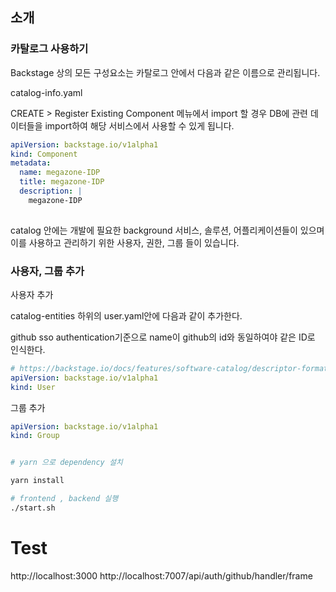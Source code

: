 
## 소개

### 카탈로그 사용하기

Backstage 상의 모든 구성요소는 카탈로그 안에서 다음과 같은 이름으로 관리됩니다.


catalog-info.yaml

CREATE > Register Existing Component 메뉴에서 import 할 경우 DB에 관련 데이터들을 import하여 해당 서비스에서 사용할 수 있게 됩니다.


```yaml
apiVersion: backstage.io/v1alpha1
kind: Component
metadata:
  name: megazone-IDP
  title: megazone-IDP
  description: |
    megazone-IDP
  
```

catalog 안에는 개발에 필요한 
background 서비스, 솔루션, 어플리케이션들이 있으며 이를 사용하고 관리하기 위한 사용자, 권한, 그룹 들이 있습니다.


### 사용자, 그룹 추가

사용자 추가

catalog-entities 하위의 user.yaml안에 다음과 같이 추가한다. 

github sso authentication기준으로 name이 github의 id와 동일하여야 같은 ID로 인식한다.

```yaml
# https://backstage.io/docs/features/software-catalog/descriptor-format#kind-user
apiVersion: backstage.io/v1alpha1
kind: User

```

그룹 추가

```yaml
apiVersion: backstage.io/v1alpha1
kind: Group
```



```sh

# yarn 으로 dependency 설치

yarn install

# frontend , backend 실행
./start.sh

```


# Test 

http://localhost:3000
http://localhost:7007/api/auth/github/handler/frame
